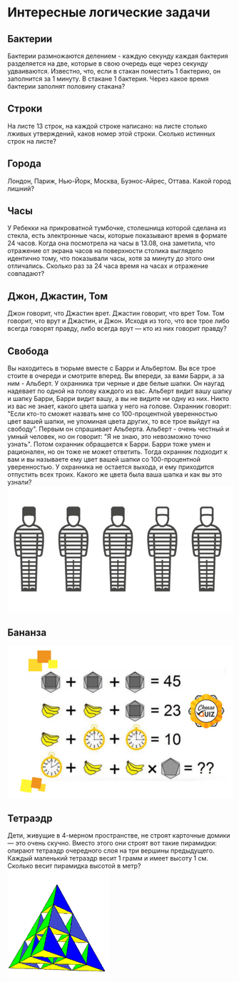 # Интересные логические задачи

## Бактерии
Бактерии размножаются делением - каждую секунду каждая бактерия разделяется на две,
которые в свою очередь еще через секунду удваиваются. Известно, что, если в стакан поместить 1 бактерию, он заполнится за 1 минуту.
В стакане 1 бактерия. Через какое время бактерии заполнят половину стакана?

## Строки
На листе 13 строк, на каждой строке написано: на листе столько лживых утверждений,
каков номер этой строки. Сколько истинных строк на листе?

## Города
Лондон, Париж, Нью-Йорк, Москва, Буэнос-Айрес, Оттава. Какой город лишний?

## Часы
У Ребекки на прикроватной тумбочке, столешница которой сделана из стекла, есть электронные часы, которые показывают время в формате 24 часов.
Когда она посмотрела на часы в 13.08, она заметила, что отражение от экрана часов на поверхности столика выглядело идентично тому, что показывали часы, хотя за минуту до этого они отличались.
Сколько раз за 24 часа время на часах и отражение совпадают?

## Джон, Джастин, Том
Джон говорит, что Джастин врет. Джастин говорит, что врет Том. Том говорит, что врут и Джастин, и Джон.
Исходя из того, что все трое либо всегда говорят правду, либо всегда врут — кто из них говорит правду?

## Свобода
Вы находитесь в тюрьме вместе с Барри и Альбертом. Вы все трое стоите в очереди и смотрите вперед. Вы впереди, за вами Барри, а за ним - Альберт.
У охранника три черные и две белые шапки. Он наугад надевает по одной на голову каждого из вас.
Альберт видит вашу шапку и шапку Барри, Барри видит вашу, а вы не видите ни одну из них.
Никто из вас не знает, какого цвета шапка у него на голове.
Охранник говорит: "Если кто-то сможет назвать мне со 100-процентной уверенностью цвет вашей шапки, не упоминая цвета других, то все трое выйдут на свободу".
Первым он спрашивает Альберта. Альберт - очень честный и умный человек, но он говорит: "Я не знаю, это невозможно точно узнать".
Потом охранник обращается к Барри. Барри тоже умен и рационален, но он тоже не может ответить. Тогда охранник подходит к вам и вы называете ему цвет вашей шапки со 100-процентной уверенностью.
У охранника не остается выхода, и ему приходится отпустить всех троих.
Какого же цвета была ваша шапка и как вы это узнали?
![alt ](https://github.com/Narrator69/logic-puzzles/blob/master/pics/freedom.png?raw=true "")

## Бананза
![alt ](https://github.com/Narrator69/logic-puzzles/blob/master/pics/bananza.jpg?raw=true "")

## Тетраэдр
Дети, живущие в 4-мерном пространстве, не строят карточные домики — это очень скучно.
Вместо этого они строят вот такие пирамидки: опирают тетраэдр очередного слоя на три вершины предыдущего.
Каждый маленький тетраэдр весит 1 грамм и имеет высоту 1 см. Сколько весит пирамидка высотой в метр?
![alt ](https://github.com/Narrator69/logic-puzzles/blob/master/pics/tetrahedron.png?raw=true "")
